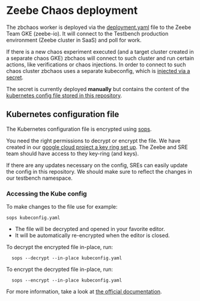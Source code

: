 # Zeebe Chaos deployment

The zbchaos worker is deployed via the [deployment.yaml](/go-chaos/deploy/deployment.yaml) file to the Zeebe Team GKE (zeebe-io). It will connect to the Testbench production environment (Zeebe cluster in SaaS) and poll for work.

If there is a new chaos experiment executed (and a target cluster created in a separate chaos GKE) zbchaos will connect to such cluster and run certain actions, like verifications or chaos injections. In order to connect to such chaos cluster zbchaos uses a separate kubeconfig, which is [injected via a secret](https://github.com/camunda/zeebe-chaos/blob/main/go-chaos/deploy/deployment.yaml#L60). 

The secret is currently deployed **manually** but contains the content of the [kubernetes config file stored in this repository](https://github.com/camunda/zeebe-chaos/blob/main/go-chaos/deploy/kubeconfig.yaml).

## Kubernetes configuration file

The Kubernetes configuration file is encrypted using [sops](https://github.com/mozilla/sops).


You need the right permissions to decrypt or encrypt the file. We have created in our [google cloud project a key ring set up](https://github.com/camunda/zeebe-chaos/blob/main/go-chaos/deploy/kubeconfig.yaml). The Zeebe and SRE team should have access to they key-ring (and keys). 


If there are any updates necessary on the config, SREs can easily update the config in this repository. We should make sure to reflect the changes in our testbench namespace.


### Accessing the Kube config
To make changes to the file use for example:

```
sops kubeconfig.yaml
```

  - The file will be decrypted and opened in your favorite editor.
  - It will be automatically re-encrypted when the editor is closed.


To decrypt the encrypted file in-place, run:

```
  sops --decrypt --in-place kubeconfig.yaml
```

To encrypt the decrypted file in-place, run:

```
  sops --encrypt --in-place kubeconfig.yaml
```

For more information, take a look at [the official documentation](https://github.com/mozilla/sops).
